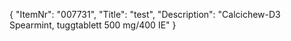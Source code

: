 {
  "ItemNr": "007731",
  "Title": "test",
  "Description": "Calcichew-D3 Spearmint, tuggtablett 500 mg/400 IE"
}